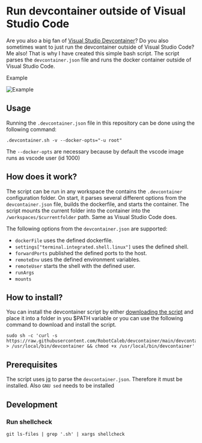 # Run devcontainer outside of Visual Studio Code
Are you also a big fan of [Visual Studio Devcontainer](https://code.visualstudio.com/docs/remote/containers)? Do you also sometimes want to just run the devcontainer outside of Visual Studio Code? Me also! That is why I have created this simple bash script. The script parses the `devcontainer.json` file and runs the docker container outside of Visual Studio Code.

Example

![Example](example.gif)

## Usage

Running the `.devcontainer.json` file in this repository can be done using the following command:
```
.devcontainer.sh -v --docker-opts="-u root"
```
The `--docker-opts` are necessary because by default the vscode image runs as vscode user (id 1000)


## How does it work?
The script can be run in any workspace the contains the `.devcontainer` configuration folder. On start, it parses several different options from the `devcontainer.json` file, builds the dockerfile, and starts the container. The script mounts the current folder into the container into the `/workspaces/$currentfolder` path. Same as Visual Studio Code does. 

The following options from the `devcontainer.json` are supported:

- `dockerFile` uses the defined dockerfile.
- `settings["terminal.integrated.shell.linux"]` uses the defined shell.
- `forwardPorts` published the defined ports to the host.
- `remoteEnv` uses the defined environment variables.
- `remoteUser` starts the shell with the defined user.
- `runArgs`
- `mounts`

## How to install?
You can install the devcontainer script by either [downloading the script](https://raw.githubusercontent.com/RobotCaleb/devcontainer/main/devcontainer.sh) and place it into a folder in you $PATH variable or you can use the following command to download and install the script.

```
sudo sh -c 'curl -s https://raw.githubusercontent.com/RobotCaleb/devcontainer/main/devcontainer.sh > /usr/local/bin/devcontainer && chmod +x /usr/local/bin/devcontainer'
```
## Prerequisites
The script uses [jq](https://stedolan.github.io/jq/) to parse the `devcontainer.json`. Therefore it must be installed.
Also `GNU sed` needs to be installed



## Development

### Run shellcheck
`git ls-files | grep '.sh' | xargs shellcheck`
